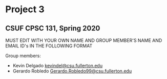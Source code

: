 # Project 3
## CSUF CPSC 131, Spring 2020

MUST EDIT WITH YOUR OWN NAME AND GROUP MEMBER'S NAME AND EMAIL ID's IN THE FOLLOWING FORMAT

Group members:
- Kevin Delgado kevindel@csu.fullerton.edu
- Gerardo Robledo Gerardo.Robledo99@csu.fullerton.edu
